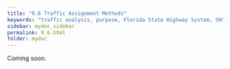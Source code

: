 ```yaml
---
title: "9.6	Traffic Assignment Methods"
keywords: "traffic analysis, purpose, Florida State Highway System, SHS"
sidebar: mydoc_sidebar
permalink: 9_6.html
folder: mydoc
---
```


<p>
  Coming soon.
</p>